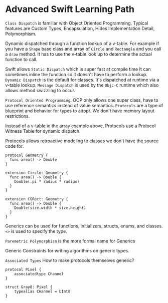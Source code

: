 # Advanced Swift Learning Path

`Class Dispatch` is familiar with Object Oriented Programming. Typical features are Custom Types, Encapsulation, Hides Implementation Detail, Polymorphism.

Dynamic dispatched through a function lookup of a v-table. For example if you have a `Shape` base class and array of `Circle` and `Rectangle` and you call a `draw` method. It has to use the v-table look up to determine the actual function to  call.

Swift allows `Static Dispatch` which is super fast at compile time It can sometimes inline the function so it doesn't have to perform a lookup. `Dynamic Dispatch` is the default for classes. It's dispatched at runtime via a v-table lookup. `Message Dispatch` is used by the `Objc-C` runtime which also allows method swizzling to occur.

`Protocol Oriented Programming`. OOP only allows one super  class, have to use reference semantics instead of value semantics. `Protocols` are a type of blueprint and behavior for types to adopt. We don't have memory layout restrictions.

Instead of a v-table in the array example above, Protocols use a Protocol Witness Table for dynamic dispatch.

Protocols allows retroactive modeling to classes we don't have the source code for.

```
protocol Geometry {
  func area() -> Double
}

extension Circle: Geometry {
  func area() -> Double {
    Double(.pi * radius * radius)
  }
}

extension CGRect: Geometry {
  func area() -> Double {
    Double(size.width * size.height)
  }
}
```

Generics can be used for functions, initializers, structs, enums, and classes. `<>` is used to specify the type.

`Paremetric Polymorphism` is the more formal name for Generics

Generic Constraints for writing algorithms on generic types.

`Associated Types` How to make protocols themselves generic?

```
protocol Pixel {
    associatedtype Channel
}

struct Gray8: Pixel {
    typealias CHannel = UInt8
}
```